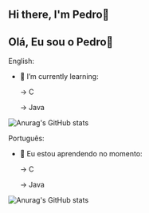 ## Hi there, I'm Pedro👋
## Olá, Eu sou o Pedro👋



English:

- 🌱 I’m currently learning:

  -> C
  
  -> Java

![Anurag's GitHub stats](https://github-readme-stats.vercel.app/api?username=PedroBarao&show_icons=true&theme=tokyonight)

Português:

- 🌱 Eu estou aprendendo no momento:
  
  -> C
  
  -> Java


![Anurag's GitHub stats](https://github-readme-stats.vercel.app/api?username=PedroBarao&show_locale=pt-br&show_icons=true&theme=tokyonight)
